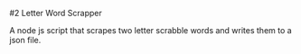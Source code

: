 #2 Letter Word Scrapper

A node js script that scrapes two letter scrabble words and writes them to a json file.
